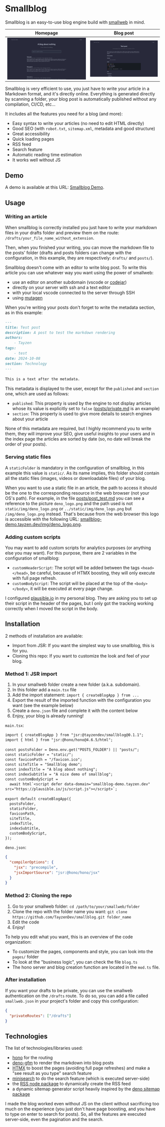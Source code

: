 # Smallblog

Smallblog is an easy-to-use blog engine build with [smallweb](https://www.smallweb.run/) in mind.

| Homepage | Blog post |
|---|---|
|![smallblog frontpage](static/img/front_page.png) |![article](static/img/article.png) |

Smallblog is very efficient to use, you just have to write your article in a Markdown format, and it's directly online. Everything is generated directly by scanning a folder, your blog post is automatically published without any compilation, CI/CD, etc...

It includes all the features you need for a blog (and more):

* Easy syntax to write your articles (no need to edit HTML directly)
* Good SEO (with `robot.txt`, `sitemap.xml`, metadata and good structure)
* Great accessibility
* Quick loading pages
* RSS feed
* Search feature
* Automatic reading time estimation
* It works well without JS

## Demo

A demo is available at this URL: [Smallblog Demo](https://smallblog-demo.tayzen.dev).

## Usage

### Writing an article

When smallblog is correctly installed you just have to write your markdown files in your drafts folder and preview them on the route: `/drafts/your_file_name_without_extension`.

Then, when you finished your writing, you can move the markdown file to the posts' folder (drafts and posts folders can change with the configuration, in this example, they are respectively: `drafts/` and `posts/`).

Smallblog doesn't come with an editor to write blog post. To write this article you can use whatever way you want using the power of smallweb:

* use an editor on another subdomain (vscode or [codejar](https://jsr.io/@pomdtr/smallweb-codejar@0.1.3))
* directly on your server with ssh and a text editor
* with your local vscode connected to the server through SSH
* using [mutagen](https://docs.smallweb.run/hosting/vps.html#syncing-files-using-mutagen)

When you're writing your posts don't forget to write the metadata section, as in this example:

```markdown
---
title: Test post
description: A post to test the markdown rendering
authors:
    - Tayzen
tags:
    - test
date: 2024-10-08
section: Technology
---

This is a text after the metadata.
```

This metadata is displayed to the user, except for the `published` and `section` one, which are used as follows:

* `published`: This property is used by the engine to not display articles whose its value is explicitly set to `false` ([posts/private.md](posts/private.md) is an example)
* `section`: This property is used to give more details to search engines about your article

None of this metadata are required, but I highly recommend you to write them, they will improve your SEO, give useful insights to your users and in the index page the articles are sorted by date (so, no date will break the order of your posts).

### Serving static files

A `staticFolder` is mandatory in the configuration of smallblog, in this example this value is `static/`. As its name implies, this folder should contain all the static files (images, videos or downloadable files) of your blog.

When you want to use a static file in an article, the path to access it should be the one to the corresponding resource in the web browser (not your OS's path).
For example, in the file [posts/post_test.md](posts/post_test.md) you can see a reference to the picture `deno_logo.png` and the path used is not `static/img/deno_logo.png` or `../static/img/deno_logo.png` but `/img/deno_logo.png` instead. That's because from the web browser this logo is accessible with the following URL: [smallblog-demo.tayzen.dev/img/deno_logo.png](https://smallblog-demo.tayzen.dev/img/deno_logo.png).

### Adding custom scripts

You may want to add custom scripts for analytics purposes (or anything else you may want). For this purpose, there are 2 variables in the configuration of smallblog:

* `customHeaderScript`: The script will be added between the tags `<head></head>`, be careful, because of HTMX boosting, they will only execute with full page refresh.
* `customBodyScript`: The script will be placed at the top of the `<body></body>`, it will be executed at every page change.

I configured [plausible.io](https://plausible.io) in my personal blog. They are asking you to set up their script in the header of the pages, but I only got the tracking working correctly when I moved the script in the body.

## Installation

2 methods of installation are available:

* Import from JSR: If you want the simplest way to use smallblog, this is for you.
* Cloning this repo: If you want to customize the look and feel of your blog.

### Method 1: JSR import

1. In your smallweb folder create a new folder (a.k.a. subdomain).
2. In this folder add a `main.tsx` file
3. Add the import statement: `import { createBlogApp } from ...`
4. Export the result of the imported function with the configuration you want (see the example below)
5. Create a `deno.json` file and complete it with the content below
6. Enjoy, your blog is already running!

`main.tsx`:

```tsx
import { createBlogApp } from "jsr:@tayzendev/smallblog@0.1.1";
import { html } from "jsr:@hono/hono@4.6.5/html";

const postsFolder = Deno.env.get("POSTS_FOLDER") || "posts/";
const staticFolder = "static/";
const faviconPath = "/favicon.ico";
const siteTitle = "Smallblog demo";
const indexTitle = "A blog about nothing";
const indexSubtitle = "A nice demo of smallblog";
const customBodyScript =
  await html`<script defer data-domain="smallblog-demo.tayzen.dev" src="https://plausible.io/js/script.js"></script>`;

export default createBlogApp({
  postsFolder,
  staticFolder,
  faviconPath,
  siteTitle,
  indexTitle,
  indexSubtitle,
  customBodyScript,
});
```

`deno.json`:

```json
{
  "compilerOptions": {
    "jsx": "precompile",
    "jsxImportSource": "jsr:@hono/hono/jsx"
  }
}
```

### Method 2: Cloning the repo

1. Go to your smallweb folder: `cd /path/to/your/smallweb/folder`
2. Clone the repo with the folder name you want: `git clone https://github.com/TayzenDev/smallblog.git folder_name`
3. Edit the code
4. Enjoy!

To help you edit what you want, this is an overview of the code organization:

* To customize the pages, components and style, you can look into the `pages/` folder
* To look at the "business logic", you can check the file `blog.ts`
* The hono server and blog creation function are located in the `mod.ts` file.

### After installation

If you want your drafts to be private, you can use the smallweb authentication on the `/drafts` route. To do so, you can add a file called `smallweb.json` in your project's folder and copy this configuration:

```json
{
  "privateRoutes": ["/drafts"]
}
```

## Technologies

The list of technologies/libraries used:

* [hono](https://hono.dev/) for the routing
* [deno-gfm](https://deno.land/x/gfm@0.6.0) to render the markdown into blog posts
* [HTMX](https://htmx.org/) to boost the pages (avoiding full page refreshes) and make a "see result as you type" search feature
* [minisearch](https://lucaong.github.io/minisearch/) to do the search feature (which is executed server-side)
* the [RSS node package](https://www.npmjs.com/package/rss) to dynamically create the RSS feed
* a dynamic sitemap generator script heavily inspired by the [deno sitemap package](https://deno.land/x/deno_sitemap@0.1.3)

I made the blog worked even without JS on the client without sacrificing too much on the experience (you just don't have page boosting, and you have to type on enter to search for posts). So, all the features are executed server-side, even the pagination and the search.
